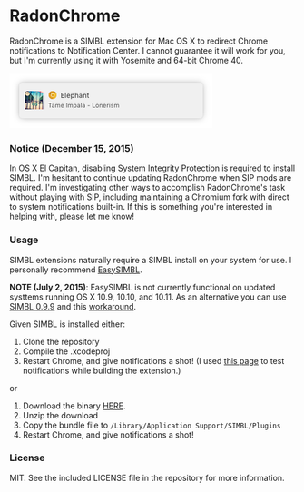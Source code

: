 # RadonChrome
RadonChrome is a SIMBL extension for Mac OS X to redirect Chrome notifications to Notification Center. I cannot guarantee it will work for you, but I'm currently using it with Yosemite and 64-bit Chrome 40.

![preview](preview.png)

### Notice (December 15, 2015)
In OS X El Capitan, disabling System Integrity Protection is required to install SIMBL. I'm hesitant to continue updating RadonChrome when SIP mods are required. I'm investigating other ways to accomplish RadonChrome's task without playing with SIP, including maintaining a Chromium fork with direct to system notifications built-in. If this is something you're interested in helping with, please let me know!

### Usage
SIMBL extensions naturally require a SIMBL install on your system for use. I personally recommend [EasySIMBL](https://github.com/norio-nomura/EasySIMBL).

**NOTE (July 2, 2015)**: EasySIMBL is not currently functional on updated systtems running OS X 10.9, 10.10, and 10.11. As an alternative you can use [SIMBL 0.9.9](http://www.culater.net/software/SIMBL/SIMBL.php) and this [workaround](https://github.com/norio-nomura/EasySIMBL/issues/26#issuecomment-117028426).

Given SIMBL is installed either: 

1. Clone the repository
2. Compile the .xcodeproj
3. Restart Chrome, and give notifications a shot! (I used [this page](http://jsbin.com/ziwod/1/edit?html,js,output) to test notifications while building the extension.)

or

1. Download the binary [HERE](https://github.com/mathcolo/RadonChrome/releases/latest).
2. Unzip the download
3. Copy the bundle file to `/Library/Application Support/SIMBL/Plugins`
4. Restart Chrome, and give notifications a shot!

### License
MIT. See the included LICENSE file in the repository for more information.
